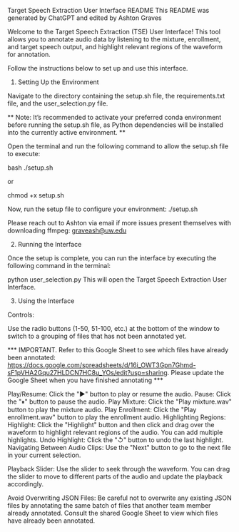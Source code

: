 Target Speech Extraction User Interface README
This README was generated by ChatGPT and edited by Ashton Graves

Welcome to the Target Speech Extraction (TSE) User Interface! This tool allows you to annotate audio data by listening to the mixture, enrollment, and target speech output, and highlight relevant regions of the waveform for annotation.

Follow the instructions below to set up and use this interface.

1. Setting Up the Environment

Navigate to the directory containing the setup.sh file, the requirements.txt file, and the 
user_selection.py file.

** Note: It’s recommended to activate your preferred conda environment before running the setup.sh file, as Python dependencies will be installed into the currently active environment. **

Open the terminal and run the following command to allow the setup.sh file to execute:

bash ./setup.sh

or 

chmod +x setup.sh

Now, run the setup file to configure your environment:
./setup.sh

Please reach out to Ashton via email if more issues present themselves with downloading ffmpeg: 
graveash@uw.edu

2. Running the Interface

Once the setup is complete, you can run the interface by executing the following command in the terminal:

python user_selection.py
This will open the Target Speech Extraction User Interface.

3. Using the Interface

Controls:

Use the radio buttons (1-50, 51-100, etc.) at the bottom of the window to switch to a grouping of files that has not been annotated yet. 

*** IMPORTANT. Refer to this Google Sheet to see which files have already been annotated: https://docs.google.com/spreadsheets/d/16i_OWT3Gpn7Ghmd-sF1pVHA2Gqu27HLDCN7HC8u_YOs/edit?usp=sharing. Please update the Google Sheet when you have finished annotating ***


Play/Resume: Click the "▶" button to play or resume the audio.
Pause: Click the "⏸" button to pause the audio.
Play Mixture: Click the "Play mixture.wav" button to play the mixture audio.
Play Enrollment: Click the "Play enrollment.wav" button to play the enrollment audio.
Highlighting Regions:
Highlight: Click the "Highlight" button and then click and drag over the waveform to highlight relevant regions of the audio. You can add multiple highlights.
Undo Highlight: Click the "↺" button to undo the last highlight.
Navigating Between Audio Clips:
Use the "Next" button to go to the next file in your current selection.

Playback Slider:
Use the slider to seek through the waveform. You can drag the slider to move to different parts of the audio and update the playback accordingly.

Avoid Overwriting JSON Files:
Be careful not to overwrite any existing JSON files by annotating the same batch of files that another team member already annotated. Consult the shared Google Sheet to view which files have already been annotated.
